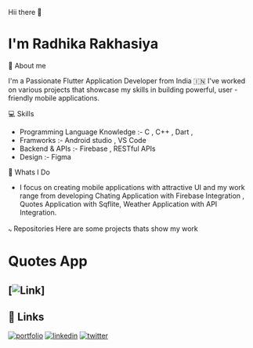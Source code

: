 
 Hii there 👋

# I'm Radhika Rakhasiya 


👤 About me 

I'm a Passionate Flutter Application Developer from India 🇮🇳
I've worked on various projects that showcase my skills in building powerful, user -  friendly mobile applications.




💻 Skills 

- Programming Language Knowledge :- C , C++ , Dart ,
- Framworks :- Android studio , VS Code
- Backend &  APIs :- Firebase , RESTful APIs
- Design :- Figma

📑 Whats I Do
- I focus on creating mobile applications with attractive UI and my work range from developing Chating Application with Firebase Integration , Quotes Application with Sqflite, Weather Application with API Integration.

𖾚 Repositories
Here are some projects thats show my work 
# Quotes App
[![Link](https://github.com/Radhi1228/DB_miner)]
- 
## 🔗 Links
[![portfolio](https://img.shields.io/badge/my_portfolio-000?style=for-the-badge&logo=ko-fi&logoColor=white)](https://katherineoelsner.com/)
[![linkedin](https://img.shields.io/badge/linkedin-0A66C2?style=for-the-badge&logo=linkedin&logoColor=white)](https://www.linkedin.com/)
[![twitter](https://img.shields.io/badge/twitter-1DA1F2?style=for-the-badge&logo=twitter&logoColor=white)](https://twitter.com/)

